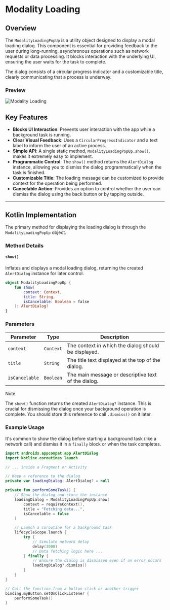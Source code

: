 # Modality Loading

## Overview
The `ModalityLoadingPopUp` is a utility object designed to display a modal loading dialog. This component is essential for providing feedback to the user during long-running, asynchronous operations such as network requests or data processing. It blocks interaction with the underlying UI, ensuring the user waits for the task to complete.

The dialog consists of a circular progress indicator and a customizable title, clearly communicating that a process is underway.

### Preview
![Modality Loading](https://res.cloudinary.com/fauzanspratama/image/upload/v1759292117/Modality_Loading_v9cxzo.gif)

## Key Features
- **Blocks UI Interaction**: Prevents user interaction with the app while a background task is running.
- **Clear Visual Feedback**: Uses a `CircularProgressIndicator` and a text label to inform the user of an active process.
- **Simple API**: A single static method, `ModalityLoadingPopUp.show()`, makes it extremely easy to implement.
- **Programmatic Control**: The `show()` method returns the `AlertDialog` instance, allowing you to dismiss the dialog programmatically when the task is finished.
- **Customizable Title**: The loading message can be customized to provide context for the operation being performed.
- **Cancelable Action**: Provides an option to control whether the user can dismiss the dialog using the back button or by tapping outside.

---
## Kotlin Implementation
The primary method for displaying the loading dialog is through the `ModalityLoadingPopUp` object.

### Method Details
#### `show()`
Inflates and displays a modal loading dialog, returning the created `AlertDialog` instance for later control.

```Kotlin
object ModalityLoadingPopUp {
    fun show(
        context: Context,
        title: String,
        isCancelable: Boolean = false
    ): AlertDialog?
}
```

### Parameters
| Parameter      | Type      | Description                                          |
| -------------- | --------- | ---------------------------------------------------- |
| `context`      | `Context` | The context in which the dialog should be displayed. |
| `title`        | `String`  | The title text displayed at the top of the dialog.   |
| `isCancelable` | `Boolean` | The main message or descriptive text of the dialog.  |
> [!note]
> The `show()` function returns the created `AlertDialog?` instance. This is crucial for dismissing the dialog once your background operation is complete. You should store this reference to call `.dismiss()` on it later.

### Example Usage
It's common to show the dialog before starting a background task (like a network call) and dismiss it in a `finally` block or when the task completes.

```Kotlin
import androidx.appcompat.app.AlertDialog
import kotlinx.coroutines.launch

// ... inside a Fragment or Activity

// Keep a reference to the dialog
private var loadingDialog: AlertDialog? = null

private fun performSomeTask() {
    // Show the dialog and store the instance
    loadingDialog = ModalityLoadingPopUp.show(
        context = requireContext(),
        title = "Fetching data...",
        isCancelable = false
    )

    // Launch a coroutine for a background task
    lifecycleScope.launch {
        try {
            // Simulate network delay
            delay(3000) 
            // Data fetching logic here ...
        } finally {
            // Ensure the dialog is dismissed even if an error occurs
            loadingDialog?.dismiss()
        }
    }
}

// Call the function from a button click or another trigger
binding.myButton.setOnClickListener {
    performSomeTask()
}
```
